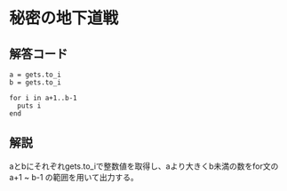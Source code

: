 # 秘密の地下道戦

## 解答コード
```
a = gets.to_i
b = gets.to_i

for i in a+1..b-1
  puts i
end
```

## 解説
aとbにそれぞれgets.to_iで整数値を取得し、aより大きくb未満の数をfor文の a+1 ~ b-1 の範囲を用いて出力する。